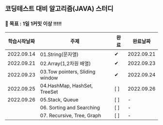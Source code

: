 ## 코딩테스트 대비 알고리즘(JAVA) 스터디

### 🚩 목표 : 1일 1커밋 이상 !!!!!

| 학습시작날짜     | 주제                              | 완료  | 완료날짜       |
|------------|---------------------------------|-----|------------|
| 2022.09.14 | 01.String(문자열)                  | ✔   | 2022.09.21 |
| 2022.09.21 | 02.Array(1,2차원 배열)              | ✔ | 2022.09.23 |
| 2022.09.23 | 03.Tow pointers, Sliding window | ✔ | 2022.09.24 |
| 2022.09.25 | 04.HashMap, HashSet, TreeSet    | [ ] | 2022.09.26 |
| 2022.09.26 | 05.Stack, Queue                 | [ ] | -          |
|            | 06. Sorting and Searching       | [ ] | -          |
|            | 07. Recursive, Tree, Graph      | [ ] | -          |
